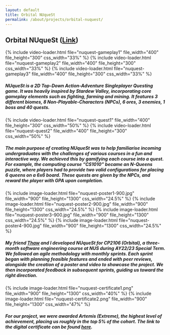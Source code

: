 ```yaml
---
layout: default
title: Orbital NUqueSt
permalink: /about/projects/orbital-nuquest/
---
```


<div id="page-about-projects" class="w3-main">
  <section id="orbital-nuquest" class="w3-container">
    <h2><b>Orbital NUqueSt</b> (<a href="https://github.com/leeyanleryan/Orbital-NUqueSt" target="_blank">Link</a>)</h2>
    <div class="media-display">
      {% include video-loader.html file="nuquest-gameplay1" file_width="400" file_height="300" css_width="33%" %}
      {% include video-loader.html file="nuquest-gameplay2" file_width="400" file_height="300" css_width="33%" %}
      {% include video-loader.html file="nuquest-gameplay3" file_width="400" file_height="300" css_width="33%" %}
    </div>
    <h5 class="h5-img-gap">
        NUqueSt is a 2D Top-Down Action-Adventure Singleplayer Questing game. It was heavily inspired by Stardew Valley, incorporating core gameplay elements
      such as fighting, farming and mining. It features 3 different biomes, 8 Non-Playable-Characters (NPCs), 6 ores, 3 enemies, 1 boss and 40 quests.
    </h5>
    <div class="media-display">
      {% include video-loader.html file="nuquest-quest1" file_width="400" file_height="300" css_width="50%" %}
      {% include video-loader.html file="nuquest-quest2" file_width="400" file_height="300" css_width="50%" %}
    </div>
    <h5 class="h5-img-gap">
      The main purpose of creating NUqueSt was to help familiarise incoming undergraduates with the challenges of various courses in a fun and interactive way.
      We achieved this by gamifying each course into a quest. For example, the computing course “CS1010” became an N-Queens puzzle, where players had to provide 
      two valid configurations for placing 6 queens on a 6x6 board. These quests are given by the NPCs, and reward the player with GPA upon completion.
    </h5>
    <div class="media-display">
      {% include image-loader.html file="nuquest-poster1-900.jpg" file_width="900" file_height="1300" css_width="24.5%" %}
      {% include image-loader.html file="nuquest-poster2-900.jpg" file_width="900" file_height="1300" css_width="24.5%" %}
      {% include image-loader.html file="nuquest-poster3-900.jpg" file_width="900" file_height="1300" css_width="24.5%" %}
      {% include image-loader.html file="nuquest-poster4-900.jpg" file_width="900" file_height="1300" css_width="24.5%" %}
    </div>
    <h5 class="h5-img-gap">
        My friend
      <a href="https://github.com/thawtunzan" target="_blank">
        Thaw</a> and I developed NUqueSt for CP2106 (Orbital), a three-month software engineering course at NUS during AY22/23 Special Term. We followed 
        an agile methodology with monthly sprints. Each sprint began with planning feasible features and ended with peer reviews, alongside the creation of a 
        poster and video to showcase the project. We then incorporated feedback in subsequent sprints, guiding us toward the right direction.
    </h5>
    <div class="media-display">
      {% include image-loader.html file="nuquest-certificate1.png" file_width="900" file_height="1300" css_width="40%" %}
      {% include image-loader.html file="nuquest-certificate2.png" file_width="900" file_height="1300" css_width="47%" %}
    </div>
    <h5>
      For our project, we were awarded Artemis (Extreme), the highest level of achievement, placing us roughly in the top 5% of the cohort. The link to the
      digital certificate can be found 
      <a href="https://credentials.nus.edu.sg/1fcad03a-4d76-43b8-9544-702f537b3d6e#acc.eo5gw2x1" target="_blank">here</a>.
    </h5>
  </section>
</div>